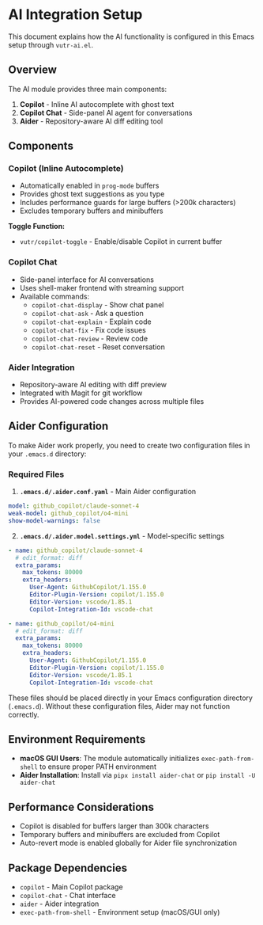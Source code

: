 # AI Integration Setup

This document explains how the AI functionality is configured in this Emacs setup through `vutr-ai.el`.

## Overview

The AI module provides three main components:

1. **Copilot** - Inline AI autocomplete with ghost text
2. **Copilot Chat** - Side-panel AI agent for conversations
3. **Aider** - Repository-aware AI diff editing tool

## Components

### Copilot (Inline Autocomplete)

- Automatically enabled in `prog-mode` buffers
- Provides ghost text suggestions as you type
- Includes performance guards for large buffers (>200k characters)
- Excludes temporary buffers and minibuffers

**Toggle Function:**
- `vutr/copilot-toggle` - Enable/disable Copilot in current buffer

### Copilot Chat

- Side-panel interface for AI conversations
- Uses shell-maker frontend with streaming support
- Available commands:
  - `copilot-chat-display` - Show chat panel
  - `copilot-chat-ask` - Ask a question
  - `copilot-chat-explain` - Explain code
  - `copilot-chat-fix` - Fix code issues
  - `copilot-chat-review` - Review code
  - `copilot-chat-reset` - Reset conversation

### Aider Integration

- Repository-aware AI editing with diff preview
- Integrated with Magit for git workflow
- Provides AI-powered code changes across multiple files

## Aider Configuration

To make Aider work properly, you need to create two configuration files in your `.emacs.d` directory:

### Required Files

1. **`.emacs.d/.aider.conf.yaml`** - Main Aider configuration

```yaml
model: github_copilot/claude-sonnet-4
weak-model: github_copilot/o4-mini
show-model-warnings: false
```

2. **`.emacs.d/.aider.model.settings.yml`** - Model-specific settings
```yaml
- name: github_copilot/claude-sonnet-4
  # edit_format: diff
  extra_params:
    max_tokens: 80000
    extra_headers:
      User-Agent: GithubCopilot/1.155.0
      Editor-Plugin-Version: copilot/1.155.0
      Editor-Version: vscode/1.85.1
      Copilot-Integration-Id: vscode-chat

- name: github_copilot/o4-mini
  # edit_format: diff
  extra_params:
    max_tokens: 80000
    extra_headers:
      User-Agent: GithubCopilot/1.155.0
      Editor-Plugin-Version: copilot/1.155.0
      Editor-Version: vscode/1.85.1
      Copilot-Integration-Id: vscode-chat
```

These files should be placed directly in your Emacs configuration directory (`.emacs.d`). Without these configuration files, Aider may not function correctly.

## Environment Requirements

- **macOS GUI Users**: The module automatically initializes `exec-path-from-shell` to ensure proper PATH environment
- **Aider Installation**: Install via `pipx install aider-chat` or `pip install -U aider-chat`

## Performance Considerations

- Copilot is disabled for buffers larger than 300k characters
- Temporary buffers and minibuffers are excluded from Copilot
- Auto-revert mode is enabled globally for Aider file synchronization

## Package Dependencies

- `copilot` - Main Copilot package
- `copilot-chat` - Chat interface
- `aider` - Aider integration
- `exec-path-from-shell` - Environment setup (macOS/GUI only)
